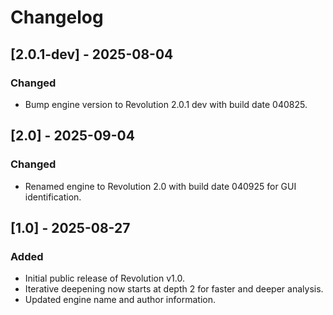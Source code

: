 # Changelog

## [2.0.1-dev] - 2025-08-04
### Changed
- Bump engine version to Revolution 2.0.1 dev with build date 040825.

## [2.0] - 2025-09-04
### Changed
- Renamed engine to Revolution 2.0 with build date 040925 for GUI identification.

## [1.0] - 2025-08-27
### Added
- Initial public release of Revolution v1.0.
- Iterative deepening now starts at depth 2 for faster and deeper analysis.
- Updated engine name and author information.
